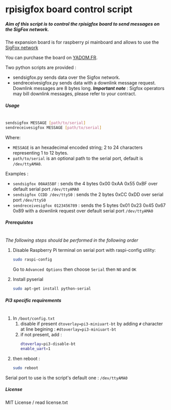 # rpisigfox board control script

##### Aim of this script is to control the rpisigfox board to send messages on the SigFox network.
The expansion board is for raspberry pi mainboard and allows to use the [SigFox network](http://sigfox.com)

You can purchase the board on [YADOM.FR](http://yadom.fr/carte-rpisigfox.html).

Two python scripts are provided :
- sendsigfox.py sends data over the Sigfox network.
- sendreceivesigfox.py sends data with a downlink message request. Downlink messages are 8 bytes long. **_Important note_** : Sigfox operators may bill downlink messages, please refer to your contract.

##### Usage
#
```bash
sendsigfox MESSAGE [path/to/serial]
sendreceivesigfox MESSAGE [path/to/serial]
```
Where:
- ```MESSAGE``` is an hexadecimal encoded string; 2 to 24 characters representing 1 to 12 bytes.
- ```path/to/serial``` is an optional path to the serial port, default is ```/dev/ttyAMA0```.

Examples :
- ```sendsigfox 00AA55BF``` : sends the 4 bytes 0x00 0xAA 0x55 0xBF over default serial port ```/dev/ttyAMA0```
- ```sendsigfox CCDD /dev/ttyS0``` : sends the 2 bytes 0xCC 0xDD over serial port ```/dev/ttyS0```
- ```sendreceivesigfox 0123456789``` : sends the 5 bytes 0x01 0x23 0x45 0x67 0x89 with a downlink request over default serial port ```/dev/ttyAMA0```

##### Prerequistes
#
*The following steps should be performed in the following order*
1. Disable Raspberry Pi terminal on serial port with raspi-config utility:
    ```bash
    sudo raspi-config
    ```
    Go to ```Advanced Options``` then choose ```Serial``` then ```NO``` and ```OK```

2. Install pyserial
    ```bash
    sudo apt-get install python-serial
    ````
##### Pi3 specific requirements
#
1. In ```/boot/config.txt```
   1. disable if present ```dtoverlay=pi3-miniuart-bt``` by adding ```#``` character at line begining :
   ```#dtoverlay=pi3-miniuart-bt```
   2. if not present, add :
        ```bash
        dtoverlay=pi3-disable-bt
        enable_uart=1
        ```
2. then reboot : 
    ```bash
    sudo reboot
    ```
Serial port to use is the script's default one : ```/dev/ttyAMA0```

##### License

MIT License / read license.txt